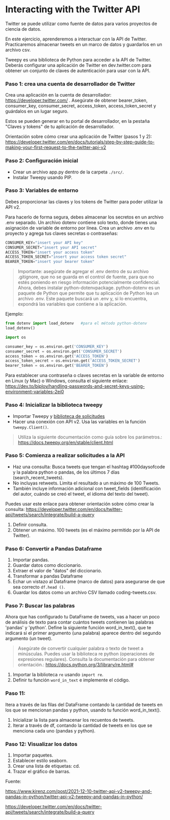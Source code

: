 # Interacting with the Twitter API

Twitter se puede utilizar como fuente de datos para varios proyectos de ciencia de datos.

En este ejercicio, aprenderemos a interactuar con la API de Twitter. Practicaremos almacenar tweets en un marco de datos y guardarlos en un archivo csv.

Tweepy es una biblioteca de Python para acceder a la API de Twitter. Deberás configurar una aplicación de Twitter en dev.twitter.com para obtener un conjunto de claves de autenticación para usar con la API.

### Paso 1: crea una cuenta de desarrollador de Twitter

Crea una aplicación en la cuenta de desarrollador: https://developer.twitter.com/ . 
Asegúrate de obtener bearer_token, consumer_key, consumer_secret, access_token, access_token_secret y guárdalos en un lugar seguro.

Estos se pueden generar en tu portal de desarrollador, en la pestaña "Claves y tokens" de tu aplicación de desarrollador.

Orientación sobre cómo crear una aplicación de Twitter (pasos 1 y 2): https://developer.twitter.com/en/docs/tutorials/step-by-step-guide-to-making-your-first-request-to-the-twitter-api-v2

### Paso 2: Configuración inicial

- Crear un archivo app.py dentro de la carpeta `./src/`.
- Instalar Tweepy usando PIP.

### Paso 3: Variables de entorno

Debes proporcionar las claves y los tokens de Twitter para poder utilizar la API v2.

Para hacerlo de forma segura, debes almacenar los secretos en un archivo .env separado.
Un archivo dotenv contiene solo texto, donde tienes una asignación de variable de entorno por línea.
Crea un archivo .env en tu proyecto y agrega tus claves secretas o contraseñas:

```py
CONSUMER_KEY="insert your API key"
CONSUMER_SECRET="insert your API secret"
ACCESS_TOKEN="insert your access token"
ACCESS_TOKEN_SECRET="insert your access token secret"
BEARER_TOKEN="insert your bearer token"
```

> Importante: asegúrate de agregar el .env dentro de su archivo .gitignore, que no se guarda en el control de fuente, para que no estés poniendo en riesgo información potencialmente confidencial.
Ahora, debes instalar python-dotenvpackage. python-dotenv es un paquete de Python que permite que tu aplicación de Python lea un archivo .env. Este paquete buscará un .env y, si lo encuentra, expondrá las variables que contiene a la aplicación.

Ejemplo:

```py
from dotenv import load_dotenv   #para el método python-dotenv
load_dotenv()                    

import os 

consumer_key = os.environ.get('CONSUMER_KEY')
consumer_secret = os.environ.get('CONSUMER_SECRET')
access_token = os.environ.get('ACCESS_TOKEN')
access_token_secret = os.environ.get('ACCESS_TOKEN_SECRET')
bearer_token = os.environ.get('BEARER_TOKEN')

```

Para establecer una contraseña o claves secretas en la variable de entorno en Linux (y Mac) o Windows, consulta el siguiente enlace: https://dev.to/biplov/handling-passwords-and-secret-keys-using-environment-variables-2ei0

### Paso 4: Inicializar la biblioteca tweepy

- Importar Tweepy y [biblioteca de solicitudes](https://requests.readthedocs.io/en/latest/)
- Hacer una conexión con API v2. Usa las variables en la función `tweepy.Client()`.

> Utiliza la siguiente documentación como guía sobre los parámetros.: https://docs.tweepy.org/en/stable/client.html
### Paso 5: Comienza a realizar solicitudes a la API

- Haz una consulta: Busca tweets que tengan el hashtag #100daysofcode y la palabra python o pandas, de los últimos 7 días (search_recent_tweets).
- No incluyas retweets. Limita el resultado a un máximo de 100 Tweets.
- También incluye información adicional con tweet_fields (identificación del autor, cuándo se creó el tweet, el idioma del texto del tweet).

Puedes usar este enlace para obtener orientación sobre cómo crear la consulta: https://developer.twitter.com/en/docs/twitter-api/tweets/search/integrate/build-a-query


1. Definir consulta.
2. Obtener un máximo. 100 tweets (es el máximo permitido por la API de Twitter).


### Paso 6: Convertir a Pandas Dataframe

1. Importar pandas.
2. Guardar datos como diccionario.
3. Extraer el valor de "datos" del diccionario.
4. Transformar a pandas Dataframe
5. Echar un vistazo al Dataframe (marco de datos) para asegurarse de que sea correcto `df.head ()`.
6. Guardar los datos como un archivo CSV llamado coding-tweets.csv.

### Paso 7: Buscar las palabras

Ahora que has configurado tu DataFrame de tweets, vas a hacer un poco de análisis de texto para contar cuántos tweets contienen las palabras 'pandas' y 'python'. Define la siguiente función word_in_text(), que te indicará si el primer argumento (una palabra) aparece dentro del segundo argumento (un tweet).

> Asegúrate de convertir cualquier palabra o texto de tweet a minúsculas.
> Puedes usar la biblioteca re python (operaciones de expresiones regulares). Consulta la documentación para obtener orientación.: https://docs.python.org/3/library/re.html#


1. Importar la biblioteca `re` usando `import re`.
2. Definir tu función `word_in_text` e implemente el código.
### Paso 11:

Itera a través de las filas del DataFrame contando la cantidad de tweets en los que se mencionan pandas y python, usando tu función word_in_text().

1. Inicializar la lista para almacenar los recuentos de tweets.
2. Iterar a través de df, contando la cantidad de tweets en los que se menciona cada uno (pandas y python).

### Paso 12: Visualizar los datos

1. Importar paquetes.
2. Establecer estilo seaborn.
3. Crear una lista de etiquetas: cd.
4. Trazar el gráfico de barras.

Fuente: 

https://www.kirenz.com/post/2021-12-10-twitter-api-v2-tweepy-and-pandas-in-python/twitter-api-v2-tweepy-and-pandas-in-python/

https://developer.twitter.com/en/docs/twitter-api/tweets/search/integrate/build-a-query
